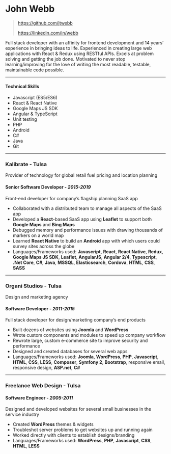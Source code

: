 # John Webb
>
> https://github.com/jtwebb
>
> https://linkedin.com/in/webb

Full stack developer with an affinity for frontend development and 14 years’ experience in bringing ideas to life. Experienced in creating large web applications with React & Redux using RESTful APIs. Excels at problem solving and getting the job done. Motivated to never stop learning/improving for the love of writing the most readable, testable, maintainable code possible.

***

#### Technical Skills
* Javascript (ES5/ES6)
* React & React Native
* Google Maps JS SDK
* Angular & TypeScript
* Unit testing
* PHP
* Android
* C#
* Java
* Git

***

### Kalibrate - Tulsa
Provider of technology for global retail fuel pricing and location planning

#### Senior Software Developer - _2015-2019_
Front-end developer for company’s flagship planning SaaS app

* Collaborated with a distributed team to manage all aspects of the SaaS app
* Developed a **React**-based SaaS app using **Leaflet** to support both **Google Maps** and **Bing Maps**
* Debugged memory and performance issues with drawing thousands of markers on a world map
* Learned **React Native** to build an **Android** app with which users could survey sites across the globe
* Languages/Frameworks used: **Javascript**, **React**, **React Native**, **Redux**, **Google Maps JS SDK**, **Leaflet**, **AngularJS**, **Angular 2/4**, **Typescript**, **.Net Core**, **C#**, **Java**, **MSSQL**, **Elasticsearch**, **Cordova**, **HTML**, **CSS**, **SASS**

***

### Organi Studios - Tulsa
Design and marketing agency

#### Software Developer - _2011-2015_
Full stack developer for design/marketing company’s end products

* Built dozens of websites using **Joomla** and **WordPress**
* Wrote custom components and modules to speed up company workflow
* Rewrote large, custom e-commerce site to improve security and performance
* Designed and created databases for several web apps
* Languages/Frameworks used: **Joomla**, **WordPress**, **PHP**, **Javascript**, **HTML**, **CSS**, **LESS**, **Composer**, **Symfony 2**, **Bootstrap**, responsive email, responsive design, **ASP.net**, **C#**

***

### Freelance Web Design - Tulsa
#### Software Engineer - _2005-2011_
Designed and developed websites for several small businesses in the service industry

* Created **WordPress** themes & widgets
* Troubleshot server problems to get websites up and running again
* Worked directly with clients to establish designs/branding
* Languages/Frameworks used: **WordPress**, **PHP**, **Javascript**, **CSS**, **HTML**, **LESS**

